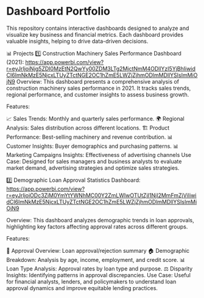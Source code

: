 # Dashboard Portfolio
This repository contains interactive dashboards designed to analyze and visualize key business and financial metrics. Each dashboard provides valuable insights, helping to drive data-driven decisions.

📊 Projects
1️⃣ Construction Machinery Sales Performance Dashboard (2021): https://app.powerbi.com/view?r=eyJrIjoiNjg5ZDI0MzEtN2QwYy00ZDM3LTg2MjctNmM4ODllYzI5YjBhIiwidCI6ImNkMzE5NjcxLTUyZTctNGE2OC1hZmE5LWZjZjhmODlmMDllYSIsImMiOjN9 
Overview:
This dashboard presents a comprehensive analysis of construction machinery sales performance in 2021. It tracks sales trends, regional performance, and customer insights to assess business growth.

Features:

📈 Sales Trends: Monthly and quarterly sales performance.
🌍 Regional Analysis: Sales distribution across different locations.
🏗 Product Performance: Best-selling machinery and revenue contribution.
📊 Customer Insights: Buyer demographics and purchasing patterns.
📊 Marketing Campaigns Insights: Effectiveness of advertising channels
Use Case:
Designed for sales managers and business analysts to evaluate market demand, advertising strategies and optimize sales strategies.

2️⃣ Demographic Loan Approval Statistics Dashboard: https://app.powerbi.com/view?r=eyJrIjoiODc3ZjM0YmYtYWNhMC00Y2ZmLWIwOTUtZjI1NjI2MmFmZjViIiwidCI6ImNkMzE5NjcxLTUyZTctNGE2OC1hZmE5LWZjZjhmODlmMDllYSIsImMiOjN9

Overview:
This dashboard analyzes demographic trends in loan approvals, highlighting key factors affecting approval rates across different groups.

Features:

🏦 Approval Overview: Loan approval/rejection summary
🏠 Demographic Breakdown: Analysis by age, income, employment, and credit score.
📊 Loan Type Analysis: Approval rates by loan type and purpose.
⚖️ Disparity Insights: Identifying patterns in approval discrepancies.
Use Case:
Useful for financial analysts, lenders, and policymakers to understand loan approval dynamics and improve equitable lending practices.
